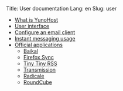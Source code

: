 Title: User documentation
Lang: en
Slug: user

* [What is YunoHost](../whatsyunohost)
* [User interface](user_interface)
* [Configure an email client](email_configure_client)
* [Instant messaging usage](XMPP)
* [Official applications](../apps)
   * [Baikal](app_baikal)
   * [Firefox Sync](app_ffsync)
   * [Tiny Tiny RSS](app_ttrss)
   * [Transmission](app_transmission)
   * [Radicale](app_radicale)
   * [RoundCube](app_roundcube)
